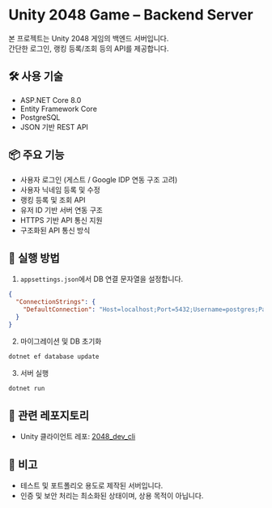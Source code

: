 # Unity 2048 Game – Backend Server

본 프로젝트는 Unity 2048 게임의 백엔드 서버입니다.  
간단한 로그인, 랭킹 등록/조회 등의 API를 제공합니다.

## 🛠️ 사용 기술

- ASP.NET Core 8.0
- Entity Framework Core
- PostgreSQL
- JSON 기반 REST API

## 📦 주요 기능

- 사용자 로그인 (게스트 / Google IDP 연동 구조 고려)
- 사용자 닉네임 등록 및 수정
- 랭킹 등록 및 조회 API
- 유저 ID 기반 서버 연동 구조
- HTTPS 기반 API 통신 지원
- 구조화된 API 통신 방식

## 🔧 실행 방법

1. `appsettings.json`에서 DB 연결 문자열을 설정합니다.

```json
{
  "ConnectionStrings": {
    "DefaultConnection": "Host=localhost;Port=5432;Username=postgres;Password=yourpassword;Database=game2048db"
  }
}
```

2. 마이그레이션 및 DB 초기화

```bash
dotnet ef database update
```

3. 서버 실행

```bash
dotnet run
```

## 🔗 관련 레포지토리

- Unity 클라이언트 레포: [2048_dev_cli](https://github.com/whawookim/2048_dev_cli)

## 📌 비고

- 테스트 및 포트폴리오 용도로 제작된 서버입니다.
- 인증 및 보안 처리는 최소화된 상태이며, 상용 목적이 아닙니다.
